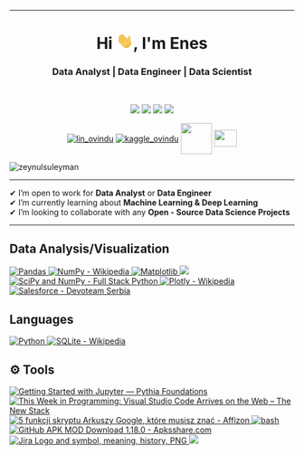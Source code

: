 <p align="center">

<hr>
<h1 align="center">Hi <img src="https://raw.githubusercontent.com/ABSphreak/ABSphreak/master/gifs/Hi.gif" width="30px">, I'm Enes </h1>
<h3 align="center">Data Analyst | Data Engineer | Data Scientist</h3>

</p>
<br>

<p align="center">

  <img src="https://img.shields.io/badge/Focus-Data%20Analytic-2bbc8a" />
  <img src="https://img.shields.io/badge/Focus-Data%20Science-2bbc8a" />
  <img src="https://img.shields.io/badge/Lives-Warsaw-2bbc8a" />
  <img src="https://img.shields.io/badge/Languages-English%20%26%20Turkish-2bbc8a" />
</p>

<p align="center">
<a href="https://www.linkedin.com/in/meakpinar/" target="blank"><img align="center" src="https://image.flaticon.com/icons/png/128/174/174857.png" alt="lin_ovindu" height="40" width="40" /></a>  
<a href="https://www.kaggle.com/menesakpinar" target="blank"><img align="center" src="https://www.vectorlogo.zone/logos/kaggle/kaggle-icon.svg" alt="kaggle_ovindu" height="40" width="40" /></a>
<a href="https://www.hackerrank.com/menesakpinar25" target="blank"><img align="center" src="https://upload.wikimedia.org/wikipedia/commons/6/65/HackerRank_logo.png"  height="55" width="55" /></a>
<a href = "mailto: menesakpinar@gmail.com"><img align="center" src="https://seeklogo.com/images/G/gmail-new-2020-logo-32DBE11BB4-seeklogo.com.png" height="30" width="40" /></a>
  
<p align="left"> <img src="https://komarev.com/ghpvc/?username=enesakpinar" alt="zeynulsuleyman" />
</p>
<hr>

✔ I’m open to work for **Data Analyst** or **Data Engineer**<br>
✔ I’m currently learning about **Machine Learning & Deep Learning**<br>
✔ I’m looking to collaborate with any **Open - Source Data Science Projects**<br>


<hr>

## Data Analysis/Visualization 


<a href="#" target="_blank"> <img src="https://upload.wikimedia.org/wikipedia/commons/thumb/e/ed/Pandas_logo.svg/2560px-Pandas_logo.svg.png" alt="Pandas" height="45"/> </a>
<a href="#" target="_blank"> <img src="https://upload.wikimedia.org/wikipedia/commons/thumb/3/31/NumPy_logo_2020.svg/1200px-NumPy_logo_2020.svg.png" alt="NumPy - Wikipedia" height="45"/> </a>
<a href="#" target="_blank"> <img src="https://matplotlib.org/stable/_static/logo2_compressed.svg" alt="Matplotlib" height="35"/> </a>
<a href="#" target="_blank"> <img src="https://seaborn.pydata.org/_static/logo-wide-lightbg.svg" height="40"/> </a>
<a href="#" target="_blank"> <img src="https://www.fullstackpython.com/img/logos/scipy.png" alt="SciPy and NumPy - Full Stack Python" height="40"/> </a>
<a href="#" target="_blank"> <img src="https://upload.wikimedia.org/wikipedia/commons/3/37/Plotly-logo-01-square.png" alt="Plotly - Wikipedia" height="40"/> </a>
<a href="#" target="_blank"> <img src="https://rs.devoteam.com/wp-content/uploads/sites/14/2021/02/Copy-of-tableaulogo_highres.png" alt="Salesforce - Devoteam Serbia" height="40"/> </a>


## Languages

<a href="#" target="_blank"> <img src="https://download.logo.wine/logo/Python_(programming_language)/Python_(programming_language)-Logo.wine.png" alt="Python" width="120"/> </a>
<a href="#" target="_blank"> <img src="https://upload.wikimedia.org/wikipedia/commons/thumb/3/38/SQLite370.svg/1200px-SQLite370.svg.png" alt="SQLite - Wikipedia" width="100"/> </a>

## :gear: Tools

<a href="#" target="_blank"> <img src="https://datascience.foundation/backend/web/uploads/blog/Working-with-Python-on-Cloud.png" alt="Getting Started with Jupyter — Pythia Foundations" height="50"/> </a>
<a href="#" target="_blank"> <img src="https://cdn.thenewstack.io/media/2021/10/4f0ac3e0-visual_studio_code.png" alt="This Week in Programming: Visual Studio Code Arrives on the Web – The New  Stack" height="50"/> </a>
<a href="#" target="_blank"> <img src="https://affizon.com/wp-content/uploads/2021/10/5-funkcija-skripte-Google-Sheets-koje-trebate-znati.png" alt="5 funkcji skryptu Arkuszy Google, które musisz znać - Affizon" height="50"/> </a>
<a href="#" target="_blank"> <img src="https://www.vectorlogo.zone/logos/gnu_bash/gnu_bash-icon.svg" alt="bash" height="50"/> </a>
<a href="#" target="_blank"> <img src="https://apksshare.com/wp-content/uploads/2021/06/GitHub-APK-MOD-Download-1.18.0.png" alt="GitHub APK MOD Download 1.18.0 - Apksshare.com" height="50"/> </a>
<a href="#" target="_blank"> <img src="https://1000logos.net/wp-content/uploads/2021/05/Jira-logo.png" alt ="Jira Logo and symbol, meaning, history, PNG" height="40"/> </a>
<a href="#" target="_blank"> <img src="https://upload.wikimedia.org/wikipedia/commons/thumb/b/b9/Slack_Technologies_Logo.svg/1280px-Slack_Technologies_Logo.svg.png" height="30"/> </a>

</a>    

<!-- Resources -->
<!-- Icons: https://simpleicons.org/ -->
<!-- GitHub Stats: https://github.com/anuraghazra/github-readme-stats -->
<!-- Emojis: https://emojipedia.org/emoji/ -->
<!-- HTML Emojis: https://www.fileformat.info/index.htm -->
<!-- Shields: https://shields.io/ -->
<!-- Awesome GitHub Profile README: https://github.com/abhisheknaiidu/awesome-github-profile-readme -->
<!-- Credits: [Ovindu Wijethunge](https://github.com/OvinduWijethunge) -->
<!-- Credits: [Ovindu Wijethunge](https://github.com/MartinHeinz) -->

